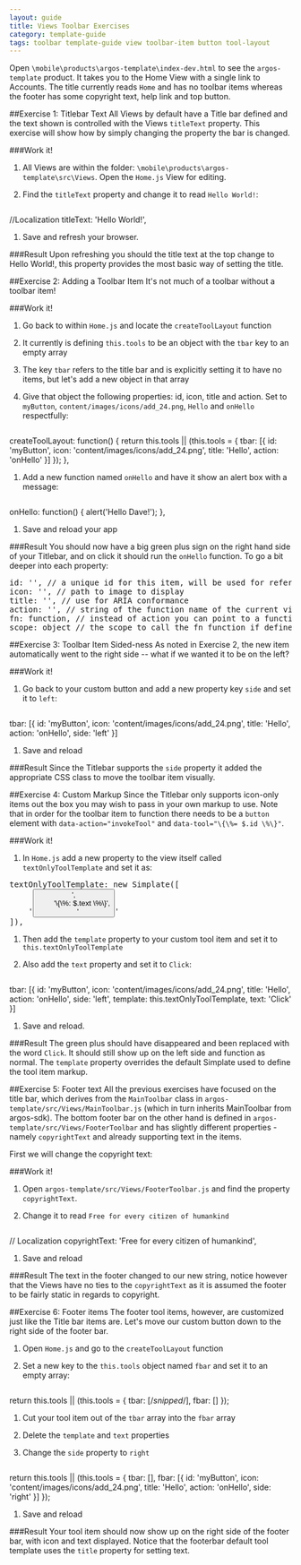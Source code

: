 ```yaml
---
layout: guide
title: Views Toolbar Exercises
category: template-guide
tags: toolbar template-guide view toolbar-item button tool-layout
---
```

Open `\mobile\products\argos-template\index-dev.html` to see the `argos-template` product. It takes you to the Home View with a single link to Accounts. The title currently reads `Home` and has no toolbar items whereas the footer has some copyright text, help link and top button.

##Exercise 1: Titlebar Text
All Views by default have a Title bar defined and the text shown is controlled with the Views `titleText` property. This exercise will show how by simply changing the property the bar is changed.

###Work it!
1. All Views are within the folder: `\mobile\products\argos-template\src\Views`. Open the `Home.js` View for editing.
1. Find the `titleText` property and change it to read `Hello World!`:

    <pre class="brush: js">
//Localization
titleText: 'Hello World!',
    </pre>

1. Save and refresh your browser.

###Result
Upon refreshing you should the title text at the top change to Hello World!, this property provides the most basic way of setting the title.

##Exercise 2: Adding a Toolbar Item
It's not much of a toolbar without a toolbar item!

###Work it!
1. Go back to within `Home.js` and locate the `createToolLayout` function
1. It currently is defining `this.tools` to be an object with the `tbar` key to an empty array
1. The key `tbar` refers to the title bar and is explicitly setting it to have no items, but let's add a new object in that array
1. Give that object the following properties: id, icon, title and action. Set to `myButton`, `content/images/icons/add_24.png`, `Hello` and `onHello` respectfully:

    <pre class="brush: js">
createToolLayout: function() {
    return this.tools || (this.tools = {
        tbar: [{
            id: 'myButton',
            icon: 'content/images/icons/add_24.png',
            title: 'Hello',
            action: 'onHello'
        }]
    });
},
    </pre>

1. Add a new function named `onHello` and have it show an alert box with a message:

    <pre class="brush: js">
onHello: function() {
    alert('Hello Dave!');
},
    </pre>

1. Save and reload your app

###Result
You should now have a big green plus sign on the right hand side of your Titlebar, and on click it should run the `onHello` function. To go a bit deeper into each property:

<pre class="brush: js">
id: '', // a unique id for this item, will be used for referencing
icon: '', // path to image to display
title: '', // use for ARIA conformance
action: '', // string of the function name of the current view to run on click
fn: function, // instead of action you can point to a function to run directly, or define inline
scope: object // the scope to call the fn function if defined, defaults to current view
</pre>

##Exercise 3: Toolbar Item Sided-ness
As noted in Exercise 2, the new item automatically went to the right side -- what if we wanted it to be on the left?

###Work it!
1. Go back to your custom button and add a new property key `side` and set it to `left`:

    <pre class="brush: js">
tbar: [{
   id: 'myButton',
   icon: 'content/images/icons/add_24.png',
   title: 'Hello',
   action: 'onHello',
   side: 'left'
}]
    </pre>

1. Save and reload

###Result
Since the Titlebar supports the `side` property it added the appropriate CSS class to move the toolbar item visually.

##Exercise 4: Custom Markup
Since the Titlebar only supports icon-only items out the box you may wish to pass in your own markup to use. Note that in order for the toolbar item to function there needs to be a `button` element with `data-action="invokeTool"` and `data-tool="\{\%= $.id \%\}"`.

###Work it!

1. In `Home.js` add a new property to the view itself called `textOnlyToolTemplate` and set it as:

<pre class="brush: js">
textOnlyToolTemplate: new Simplate([
    '<button class="button toolButton toolButton-\{\%= $.side || "right" \%\} \{\%= ($$.enabled) ? "" : "toolButton-disabled" \%\} \{\%= $.cls \%\}"',
            'data-action="invokeTool" data-tool="\{\%= $.id \%\}"',
            'aria-label="\{\%: $.title || $.id \%\}">',
        '<span>\{\%: $.text \%\}</span>',
    '</button>'
]),
</pre>

1. Then add the `template` property to your custom tool item and set it to `this.textOnlyToolTemplate`
1. Also add the `text` property and set it to `Click`:

    <pre class="brush: js">
tbar: [{
   id: 'myButton',
   icon: 'content/images/icons/add_24.png',
   title: 'Hello',
   action: 'onHello',
   side: 'left',
   template: this.textOnlyToolTemplate,
   text: 'Click'
}]
    </pre>

1. Save and reload.

###Result
The green plus should have disappeared and been replaced with the word `Click`. It should still show up on the left side and function as normal. The `template` property overrides the default Simplate used to define the tool item markup.

##Exercise 5: Footer text
All the previous exercises have focused on the title bar, which derives from the `MainToolbar` class in `argos-template/src/Views/MainToolbar.js` (which in turn inherits MainToolbar from argos-sdk). The bottom footer bar on the other hand is defined in `argos-template/src/Views/FooterToolbar` and has slightly different properties - namely `copyrightText` and already supporting text in the items.

First we will change the copyright text:

###Work it!
1. Open `argos-template/src/Views/FooterToolbar.js` and find the property `copyrightText`.
1. Change it to read `Free for every citizen of humankind`

    <pre class="brush: js">
// Localization
copyrightText: 'Free for every citizen of humankind',
    </pre>

1. Save and reload

###Result
The text in the footer changed to our new string, notice however that the Views have no ties to the `copyrightText` as it is assumed the footer to be fairly static in regards to copyright.

##Exercise 6: Footer items
The footer tool items, however, are customized just like the Title bar items are. Let's move our custom button down to the right side of the footer bar.

1. Open `Home.js` and go to the `createToolLayout` function
1. Set a new key to the `this.tools` object named `fbar` and set it to an empty array:

    <pre class="brush: js">
return this.tools || (this.tools = {
    tbar: [/*snipped*/],
    fbar: []
});
    </pre>

1. Cut your tool item out of the `tbar` array into the `fbar` array
1. Delete the `template` and `text` properties
1. Change the `side` property to `right`

    <pre class="brush: js">
return this.tools || (this.tools = {
    tbar: [],
    fbar: [{
        id: 'myButton',
        icon: 'content/images/icons/add_24.png',
        title: 'Hello',
        action: 'onHello',
        side: 'right'
    }]
});
    </pre>

1. Save and reload

###Result
Your tool item should now show up on the right side of the footer bar, with icon and text displayed. Notice that the footerbar default tool template uses the `title` property for setting text.